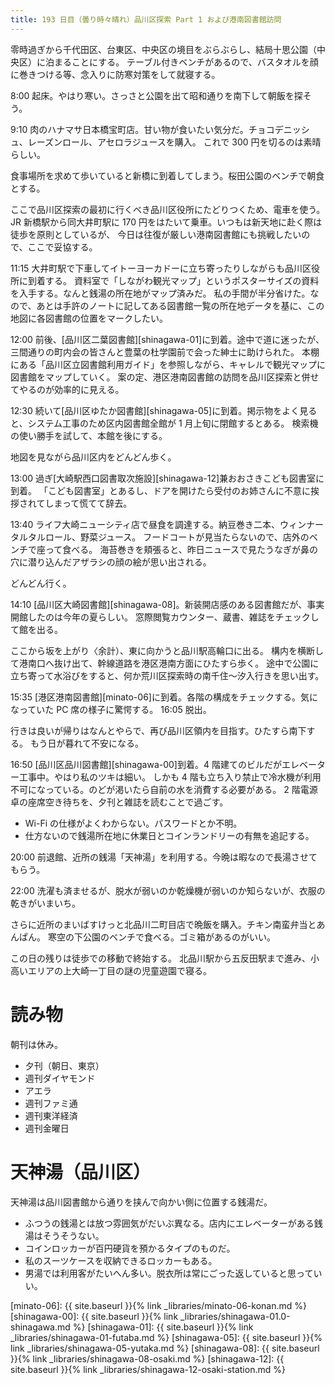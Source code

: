 ```yaml
---
title: 193 日目（曇り時々晴れ）品川区探索 Part 1 および港南図書館訪問
---
```


零時過ぎから千代田区、台東区、中央区の境目をぶらぶらし、結局十思公園（中央区）に泊まることにする。
テーブル付きベンチがあるので、バスタオルを顔に巻きつける等、念入りに防寒対策をして就寝する。

8:00 起床。やはり寒い。さっさと公園を出て昭和通りを南下して朝飯を探そう。

9:10 肉のハナマサ日本橋宝町店。甘い物が食いたい気分だ。チョコデニッシュ、レーズンロール、アセロラジュースを購入。
これで 300 円を切るのは素晴らしい。

食事場所を求めて歩いていると新橋に到着してしまう。桜田公園のベンチで朝食とする。

ここで品川区探索の最初に行くべき品川区役所にたどりつくため、電車を使う。
JR 新橋駅から同大井町駅に 170 円をはたいて乗車。いつもは新天地に赴く際は徒歩を原則としているが、
今日は往復が厳しい港南図書館にも挑戦したいので、ここで妥協する。

11:15 大井町駅で下車してイトーヨーカドーに立ち寄ったりしながらも品川区役所に到着する。
資料室で「しながわ観光マップ」というポスターサイズの資料を入手する。なんと銭湯の所在地がマップ済みだ。
私の手間が半分省けた。なので、あとは手許のノートに記してある図書館一覧の所在地データを基に、この地図に各図書館の位置をマークしたい。

12:00 前後、[品川区二葉図書館][shinagawa-01]に到着。途中で道に迷ったが、三間通りの町内会の皆さんと豊葉の杜学園前で会った紳士に助けられた。
本棚にある「品川区立図書館利用ガイド」を参照しながら、キャレルで観光マップに図書館をマップしていく。
案の定、港区港南図書館の訪問を品川区探索と併せてやるのが効率的に見える。

12:30 続いて[品川区ゆたか図書館][shinagawa-05]に到着。掲示物をよく見ると、システム工事のため区内図書館全館が 1 月上旬に閉館するとある。
検索機の使い勝手を試して、本館を後にする。

地図を見ながら品川区内をどんどん歩く。

13:00 過ぎ[大崎駅西口図書取次施設][shinagawa-12]兼おおさきこども図書室に到着。
「こども図書室」とあるし、ドアを開けたら受付のお姉さんに不意に挨拶されてしまって慌てて辞去。

13:40 ライフ大崎ニューシティ店で昼食を調達する。納豆巻き二本、ウィンナータルタルロール、野菜ジュース。
フードコートが見当たらないので、店外のベンチで座って食べる。
海苔巻きを頬張ると、昨日ニュースで見たうなぎが鼻の穴に潜り込んだアザラシの顔の絵が思い出される。

どんどん行く。

14:10 [品川区大崎図書館][shinagawa-08]。新装開店感のある図書館だが、事実開館したのは今年の夏らしい。
窓際閲覧カウンター、蔵書、雑誌をチェックして館を出る。

ここから坂を上がり〈余計）、東に向かうと品川駅高輪口に出る。
構内を横断して港南口へ抜け出て、幹線道路を港区港南方面にひたすら歩く。
途中で公園に立ち寄って水浴びをすると、何か荒川区探索時の南千住～汐入行きを思い出す。

15:35 [港区港南図書館][minato-06]に到着。各階の構成をチェックする。気になっていた PC 席の様子に驚愕する。
16:05 脱出。

行きは良いが帰りはなんとやらで、再び品川区領内を目指す。ひたすら南下する。
もう日が暮れて不安になる。

16:50 [品川区品川図書館][shinagawa-00]到着。4 階建てのビルだがエレベーター工事中。やはり私のツキは細い。
しかも 4 階も立ち入り禁止で冷水機が利用不可になっている。のどが渇いたら自前の水を消費する必要がある。
2 階電源卓の座席空き待ちを、夕刊と雑誌を読むことで過ごす。
* Wi-Fi の仕様がよくわからない。パスワードとか不明。
* 仕方ないので銭湯所在地に休業日とコインランドリーの有無を追記する。

20:00 前退館、近所の銭湯「天神湯」を利用する。今晩は暇なので長湯させてもらう。

22:00 洗濯も済ませるが、脱水が弱いのか乾燥機が弱いのか知らないが、衣服の乾きがいまいち。

さらに近所のまいばすけっと北品川二町目店で晩飯を購入。チキン南蛮弁当とあんぱん。
寒空の下公園のベンチで食べる。ゴミ箱があるのがいい。

この日の残りは徒歩での移動で終始する。
北品川駅から五反田駅まで進み、小高いエリアの上大崎一丁目の謎の児童遊園で寝る。

# 読み物

朝刊は休み。

* 夕刊（朝日、東京）
* 週刊ダイヤモンド
* アエラ
* 週刊ファミ通
* 週刊東洋経済
* 週刊金曜日

# 天神湯（品川区）

天神湯は品川図書館から通りを挟んで向かい側に位置する銭湯だ。

* ふつうの銭湯とは放つ雰囲気がだいぶ異なる。店内にエレベーターがある銭湯はそうそうない。
* コインロッカーが百円硬貨を預かるタイプのものだ。
* 私のスーツケースを収納できるロッカーもある。
* 男湯では利用客がたいへん多い。脱衣所は常にごった返していると思っていい。

[minato-06]: {{ site.baseurl }}{% link _libraries/minato-06-konan.md %}
[shinagawa-00]: {{ site.baseurl }}{% link _libraries/shinagawa-01.0-shinagawa.md %}
[shinagawa-01]: {{ site.baseurl }}{% link _libraries/shinagawa-01-futaba.md %}
[shinagawa-05]: {{ site.baseurl }}{% link _libraries/shinagawa-05-yutaka.md %}
[shinagawa-08]: {{ site.baseurl }}{% link _libraries/shinagawa-08-osaki.md %}
[shinagawa-12]: {{ site.baseurl }}{% link _libraries/shinagawa-12-osaki-station.md %}
